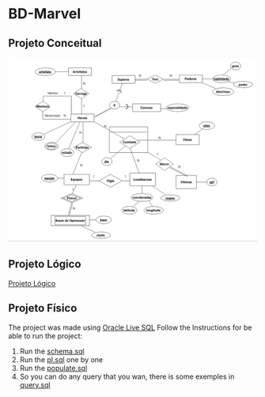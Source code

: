 # BD-Marvel

## Projeto Conceitual
![Alt text](projeto-conceitual/projeto-conceitual.jpeg?raw=true "Title")

## Projeto Lógico
[Projeto Lógico](https://github.com/MrHenri/BD-Marvel/blob/master/projeto-logico/projeto-logico.pdf)

## Projeto Físico
The project was made using [Oracle Live SQL](https://livesql.oracle.com/)
Follow the Instructions for be able to run the project:
1. Run the [schema.sql](https://github.com/MrHenri/BD-Marvel/blob/master/projeto-fisico/schema.sql)
2. Run the [pl.sql](https://github.com/MrHenri/BD-Marvel/blob/master/projeto-fisico/pl.sql) one by one
3. Run the [populate.sql](https://github.com/MrHenri/BD-Marvel/blob/master/projeto-fisico/populate.sql)
4. So you can do any query that you wan, there is some exemples in [query.sql](https://github.com/MrHenri/BD-Marvel/blob/master/projeto-fisico/query.sql)


